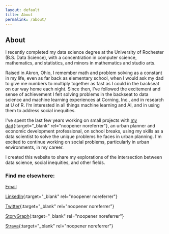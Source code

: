 ```yaml
---
layout: default
title: About
permalink: /about/
---
```

## About
I recently completed my data science degree at the University of Rochester (B.S. Data Science), with a concentration in computer science, mathematics, and statistics, and minors in mathematics and studio arts.

Raised in Akron, Ohio, I remember math and problem solving as a constant in my life, even as far back as elementary school, when I would ask my dad to give me numbers to multiply together as fast as I could in the backseat on our way home each night. Since then, I’ve followed the excitement and sense of achievement I felt solving problems in the backseat to data science and machine learning experiences at Corning, Inc., and in research at U of R. I’m interested in all things machine learning and AI, and in using them to address social inequities.

I've spent the last few years working on small projects with [my dad](https://www.linkedin.com/in/kylejulien/){:target="_blank" rel="noopener noreferrer"}, an urban planner and economic development professional, on school breaks, using my skills as a data scientist to solve the unique problems he faces in urban planning. I'm excited to continue working on social problems, particularly in urban environments, in my career.

I created this website to share my explorations of the intersection between data science, social inequities, and other fields.


### Find me elsewhere:

[Email](mailto:grace.e.julien@gmail.com)

[LinkedIn](https://www.linkedin.com/in/grace-julien/){:target="_blank" rel="noopener noreferrer"}

[Twitter](https://twitter.com/grace_e_julien){:target="_blank" rel="noopener noreferrer"}

[StoryGraph](https://app.thestorygraph.com/profile/grace_gr8){:target="_blank" rel="noopener noreferrer"}

[Strava](https://www.strava.com/athletes/69743397){:target="_blank" rel="noopener noreferrer"}